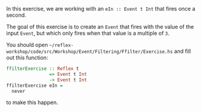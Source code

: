 In this exercise, we are working with an `eIn :: Event t Int` that fires once a second.

The goal of this exercise is to create an `Event` that fires with the value of the input `Event`, but which only fires when that value is a multiple of `3`.

You should open `~/reflex-workshop/code/src/Workshop/Event/Filtering/Ffilter/Exercise.hs` and fill out this function:

```haskell
ffilterExercise :: Reflex t 
                => Event t Int 
                -> Event t Int
ffilterExercise eIn =
  never
```

to make this happen.
